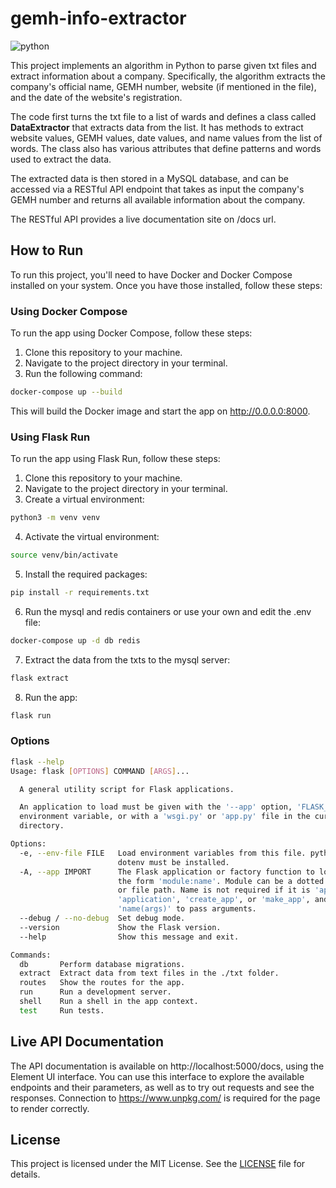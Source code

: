 # gemh-info-extractor

![python](https://img.shields.io/badge/python-3.10-blue)

This project implements an algorithm in Python to parse given txt files and extract information about a company. Specifically, the algorithm extracts the company's official name, GEMH number, website (if mentioned in the file), and the date of the website's registration.

The code first turns the txt file to a list of wards and defines a class called **DataExtractor** that extracts data from the list. It has methods to extract website values, GEMH values, date values, and name values from the list of words. The class also has various attributes that define patterns and words used to extract the data.

The extracted data is then stored in a MySQL database, and can be accessed via a RESTful API endpoint that takes as input the company's GEMH number and returns all available information about the company.

The RESTful API provides a live documentation site on /docs url.

## How to Run
To run this project, you'll need to have Docker and Docker Compose installed on your system. Once you have those installed, follow these steps:
### Using Docker Compose
To run the app using Docker Compose, follow these steps:
  1. Clone this repository to your machine.
  2. Navigate to the project directory in your terminal.
  3. Run the following command:
  ```sh
  docker-compose up --build
  ```
  This will build the Docker image and start the app on http://0.0.0.0:8000.

### Using Flask Run
To run the app using Flask Run, follow these steps:
  1. Clone this repository to your machine.
  2. Navigate to the project directory in your terminal.
  3. Create a virtual environment:
  ```sh
  python3 -m venv venv
  ```
  4. Activate the virtual environment:
  ```sh
  source venv/bin/activate
  ```
  5. Install the required packages:
  ```sh
  pip install -r requirements.txt
  ```
  6. Run the mysql and redis containers or use your own and edit the .env file:
  ```sh
  docker-compose up -d db redis
  ```
  7. Extract the data from the txts to the mysql server:
  ```sh
  flask extract
  ```
  8. Run the app:
  ```sh
  flask run
  ```
 
### Options
```bash
flask --help
Usage: flask [OPTIONS] COMMAND [ARGS]...

  A general utility script for Flask applications.

  An application to load must be given with the '--app' option, 'FLASK_APP'
  environment variable, or with a 'wsgi.py' or 'app.py' file in the current
  directory.

Options:
  -e, --env-file FILE   Load environment variables from this file. python-
                        dotenv must be installed.
  -A, --app IMPORT      The Flask application or factory function to load, in
                        the form 'module:name'. Module can be a dotted import
                        or file path. Name is not required if it is 'app',
                        'application', 'create_app', or 'make_app', and can be
                        'name(args)' to pass arguments.
  --debug / --no-debug  Set debug mode.
  --version             Show the Flask version.
  --help                Show this message and exit.

Commands:
  db       Perform database migrations.
  extract  Extract data from text files in the ./txt folder.
  routes   Show the routes for the app.
  run      Run a development server.
  shell    Run a shell in the app context.
  test     Run tests.
```

## Live API Documentation
The API documentation is available on http://localhost:5000/docs, using the Element UI interface. You can use this interface to explore the available endpoints and their parameters, as well as to try out requests and see the responses. Connection to https://www.unpkg.com/ is required for the page to render correctly.

## License
This project is licensed under the MIT License. See the [LICENSE](/LICENSE) file for details.